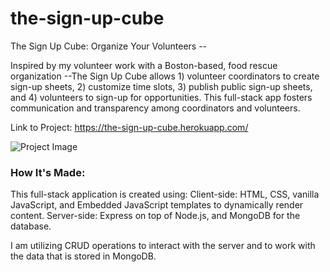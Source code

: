 # the-sign-up-cube

The Sign Up Cube: Organize Your Volunteers --

Inspired by my volunteer work with a Boston-based, food rescue organization --The Sign Up Cube allows 1) volunteer coordinators to create sign-up sheets, 2) customize time slots, 3) publish public sign-up sheets, and 4) volunteers to sign-up for opportunities.  This full-stack app fosters communication and transparency among coordinators and volunteers.

Link to Project: https://the-sign-up-cube.herokuapp.com/

![Project Image](/img/sign-up-cube.png)


### How It's Made:

This full-stack application is created using:
Client-side: HTML, CSS, vanilla JavaScript, and Embedded JavaScript templates to dynamically render content.
Server-side: Express on top of Node.js, and MongoDB for the database.

I am utilizing CRUD operations to interact with the server and to work with the data that is stored in MongoDB.








